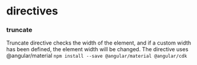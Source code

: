 # directives

### truncate
Truncate directive checks the width of the element, and if a custom width has been defined, the element width will be changed. 
The directive uses @angular/material `npm install --save @angular/material @angular/cdk`
